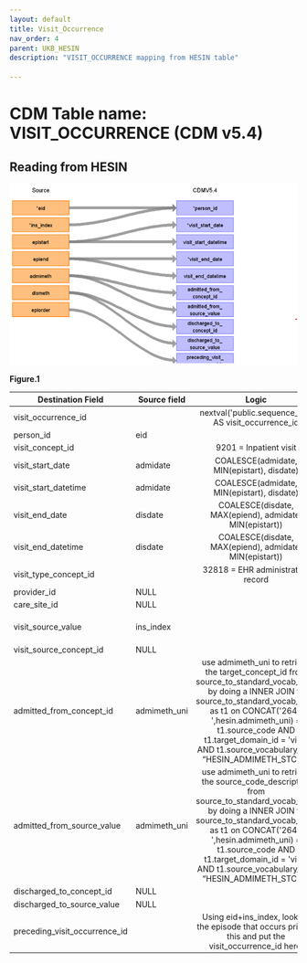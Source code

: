 ```yaml
---
layout: default
title: Visit_Occurrence
nav_order: 4
parent: UKB_HESIN
description: "VISIT_OCCURRENCE mapping from HESIN table"

---
```


# CDM Table name: VISIT_OCCURRENCE (CDM v5.4)

## Reading from HESIN


![](images/image6.png)

**Figure.1**

| Destination Field | Source field | Logic | Comment field |
| --- | --- | :---: | --- |
| visit_occurrence_id |  |  nextval('public.sequence_vo') AS visit_occurrence_id | Autogenerate | 
| person_id | eid |  |  |
| visit_concept_id |  | 9201 = Inpatient visit |  |
| visit_start_date | admidate | COALESCE(admidate, MIN(epistart), disdate)|    |
| visit_start_datetime | admidate | COALESCE(admidate, MIN(epistart), disdate)|  |
| visit_end_date | disdate| COALESCE(disdate, MAX(epiend), admidate, MIN(epistart))|  |
| visit_end_datetime | disdate | COALESCE(disdate, MAX(epiend), admidate, MIN(epistart)) | |
| visit_type_concept_id |  | 32818 = EHR administration record |  |
| provider_id |NULL | |  |
| care_site_id | NULL| |  |
| visit_source_value | ins_index |  | This will allow us to retrieve Visit_occurrence_id. |
| visit_source_concept_id |NULL  |  |  |
| admitted_from_concept_id | admimeth_uni | use admimeth_uni to retrieve the target_concept_id from source_to_standard_vocab_map by doing a INNER JOIN to source_to_standard_vocab_map as t1 on CONCAT('264-',hesin.admimeth_uni) = t1.source_code AND t1.target_domain_id = 'visit' AND t1.source_vocabulary_id = “HESIN_ADMIMETH_STCM”. |  |
| admitted_from_source_value | admimeth_uni | use admimeth_uni to retrieve the source_code_description from source_to_standard_vocab_map by doing a INNER JOIN to source_to_standard_vocab_map as t1 on CONCAT('264-',hesin.admimeth_uni) = t1.source_code AND t1.target_domain_id = 'visit' AND t1.source_vocabulary_id = “HESIN_ADMIMETH_STCM”.|  |
| discharged_to_concept_id | NULL | |  |
| discharged_to_source_value | NULL | |  |
| preceding_visit_occurrence_id |  | Using eid+ins_index, look up the episode that occurs prior to this and put the visit_occurrence_id here. |  |
